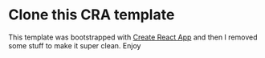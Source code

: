 # Clone this CRA template

This template was bootstrapped with [Create React App](https://github.com/facebook/create-react-app) and then I removed some stuff to make it super clean. Enjoy

